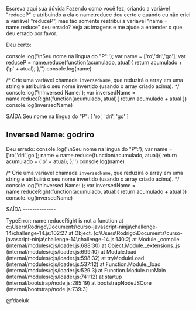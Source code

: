 Escreva aqui sua dúvida
Fazendo como você fez, criando a variável "reduceP" e atribuindo a ela o name.reduce deu certo e quando eu não criei a variável "reduceP", mas tão somente reatribui a variavel "name = name.reduce" deu errado? Veja as imagens e me ajude a entender o que deu errado por favor.

Deu certo:
 
  console.log('\nSeu nome na língua do "P":');
  var name = ['ro','dri','go'];
  var reduceP = name.reduce(function(acumulado, atual){
    return acumulado + ('p' + atual);
  },'')
  console.log(name)

  /*
  Crie uma variável chamada `inversedName`, que reduzirá o array em uma string
  e atribuirá o seu nome invertido (usando o array criado acima).
  */
  console.log('\nInversed Name:');
  var inversedName = name.reduceRight(function(acumulado, atual){
    return acumulado + atual
  })
  console.log(inversedName)

SAÍDA
Seu nome na língua do "P":
[ 'ro', 'dri', 'go' ]

Inversed Name:
godriro
---------------------------------------------------------------------------------------------------------------------
Deu errado: 
console.log('\nSeu nome na língua do "P":');
  var name = ['ro','dri','go'];
  name = name.reduce(function(acumulado, atual){
    return acumulado + ('p' + atual);
  },'')
  console.log(name)

  /*
  Crie uma variável chamada `inversedName`, que reduzirá o array em uma string
  e atribuirá o seu nome invertido (usando o array criado acima).
  */
  console.log('\nInversed Name:');
  var inversedName = name.reduceRight(function(acumulado, atual){
    return acumulado + atual
  })
  console.log(inversedName)

SAÍDA --------------

TypeError: name.reduceRight is not a function
    at c:\Users\Rodrigo\Documents\curso-javascript-ninja\challenge-14\challenge-14.js:102:27
    at Object.<anonymous> (c:\Users\Rodrigo\Documents\curso-javascript-ninja\challenge-14\challenge-14.js:140:2)
    at Module._compile (internal/modules/cjs/loader.js:688:30)
    at Object.Module._extensions..js (internal/modules/cjs/loader.js:699:10)
    at Module.load (internal/modules/cjs/loader.js:598:32)
    at tryModuleLoad (internal/modules/cjs/loader.js:537:12)
    at Function.Module._load (internal/modules/cjs/loader.js:529:3)
    at Function.Module.runMain (internal/modules/cjs/loader.js:741:12)
    at startup (internal/bootstrap/node.js:285:19)
    at bootstrapNodeJSCore (internal/bootstrap/node.js:739:3)

<!-- Não apague daqui pra baixo! -->
@fdaciuk
